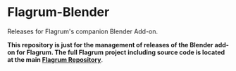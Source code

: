 # Flagrum-Blender
Releases for Flagrum's companion Blender Add-on.

**This repository is just for the management of releases of the Blender add-on for Flagrum. The full Flagrum project including source code is located at the main [Flagrum Repository](https://github.com/Kizari/Flagrum)**.

